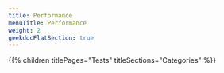 ```yaml
---
title: Performance
menuTitle: Performance
weight: 2 
geekdocFlatSection: true
---
```


{{% children titlePages="Tests" titleSections="Categories" %}}

